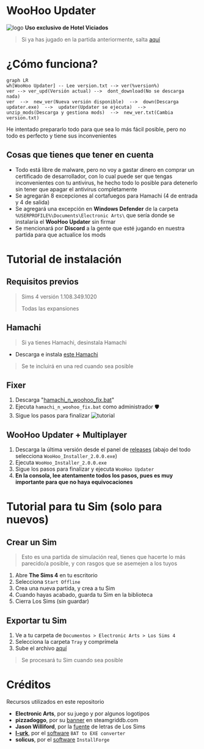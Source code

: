 ﻿# WooHoo Updater

![logo](https://imgur.com/fThyfZ7.png)
**Uso exclusivo de Hotel Viciados**

> Si ya has jugado en la partida anteriormente, salta [aquí](https://github.com/Hotel-Viciados/WooHoo-Updater?tab=readme-ov-file#woohoo-updater--multiplayer)

# ¿Cómo funciona?

```mermaid
graph LR
wh[WooHoo Updater] -- Lee version.txt --> ver(%version%)
ver --> ver_upd(Versión actual) -->  dont_download(No se descarga nada)
ver  -->  new_ver(Nueva versión disponible)  -->  down(Descarga updater.exe)  -->  updater(Updater se ejecuta)  -->  unzip_mods(Descarga y gestiona mods)  -->  new_ver.txt(Cambia version.txt)
```

He intentado prepararlo todo para que sea lo más fácil posible, pero no todo es perfecto y tiene sus inconvenientes

## Cosas que tienes que tener en cuenta

 - Todo está libre de malware, pero no voy a gastar dinero en comprar un certificado de desarrollador, con lo cual puede ser que tengas inconvenientes con tu antivirus, he hecho todo lo posible para detenerlo sin tener que apagar el antivirus completamente
 - Se agregarán 8 excepciones al cortafuegos para Hamachi (4 de entrada y 4 de salida)
 - Se agregará una excepción en **Windows Defender** de la carpeta `%USERPROFILE%\Documents\Electronic Arts\` que sería donde se instalaría el **WooHoo Updater** sin firmar
 - Se mencionará por **Discord** a la gente que esté jugando en nuestra partida para que actualice los mods

# Tutorial de instalación

## **Requisitos previos**

> Sims 4 versión 1.108.349.1020
> 
> Todas las expansiones

## **Hamachi**

> Si ya tienes Hamachi, desinstala Hamachi
 - Descarga e instala [este Hamachi](https://secure.logmein.com/hamachi/ih1.asp?lang=es&c=dkqd0kbkkwav0qzxaz7jgzvlq4ec4ubrxdkqy11o)
> Se te incluirá en una red cuando sea posible

## **Fixer**

 1. Descarga "[hamachi_n_woohoo_fix.bat](https://github.com/Hotel-Viciados/WooHoo-Updater/blob/main/first_init/hamachi_n_woohoo_fix.bat)"
 2. Ejecuta `hamachi_n_woohoo_fix.bat` como administrador 🛡️
 3. Sigue los pasos para finalizar
![tutorial](https://raw.githubusercontent.com/Hotel-Viciados/WooHoo-Updater/main/first_init/fix.gif)

## **WooHoo Updater + Multiplayer**

 1. Descarga la última versión desde el panel de [releases](https://github.com/Hotel-Viciados/WooHoo-Updater/releases) (abajo del todo selecciona `WooHoo_Installer_2.0.0.exe`)
 2. Ejecuta `WooHoo_Installer_2.0.0.exe`
 3. Sigue los pasos para finalizar y ejecuta `WooHoo Updater`
 4. **En la consola, lee atentamente todos los pasos, pues es muy importante para que no haya equivocaciones**

# Tutorial para tu Sim (solo para nuevos)

## Crear un Sim

> Esto es una partida de simulación real, tienes que hacerte lo más parecido/a posible, y con rasgos que se asemejen a los tuyos

 1. Abre **The Sims 4** en tu escritorio
 2. Selecciona `Start Offline`
 3. Crea una nueva partida, y crea a tu Sim
 4. Cuando hayas acabado, guarda tu Sim en la biblioteca
 5. Cierra Los Sims (sin guardar)

## Exportar tu Sim

 1. Ve a tu carpeta de `Documentos > Electronic Arts > Los Sims 4`
 2. Selecciona la carpeta `Tray` y comprímela
 3. Sube el archivo [aquí](https://form.jotform.com/242485937607064)

> Se procesará tu Sim cuando sea posible

# Créditos
Recursos utilizados en este repositorio

 - **Electronic Arts**, por su juego y por algunos logotipos
 - **pizzadoggo**, por su [banner](https://www.steamgriddb.com/grid/335142) en steamgriddb.com
 - **Jason Williford**, por la [fuente](https://dafontsfree.net/the-sims-sans-sc-bold-font-download.html) de letras de Los Sims
 - [**l-urk**](https://github.com/l-urk), por el [software](https://github.com/l-urk/Bat-To-Exe-Converter-64-Bit/releases) `BAT to EXE converter`
 - **solicus**, por el [software](https://installforge.net/) `InstallForge`
